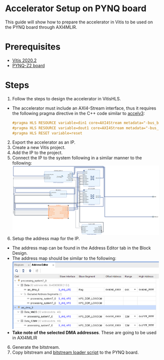 # Accelerator Setup on PYNQ board

This guide will show how to prepare the accelerator in Vitis to be used on the PYNQ board through AXI4MLIR. 

# Prerequisites

- [Vitis 2020.2](https://www.xilinx.com/support/download/index.html/content/xilinx/en/downloadNav/vitis/2020-2.html)
- [PYNQ-Z2 board](https://www.tul.com.tw/productspynq-z2.html)

# Steps

1. Follow the steps to design the accelerator in VitisHLS.
  - The accelerator must include an AXI4-Stream interface, thus it requires the following pragma directive in the C++ code similar to [accelv3](https://github.com/AXI4MLIR/llvm-project/blob/f2172866a5c47516dd4f4b823c7a75c96821f6f7/mlir/include/mlir/ExecutionEngine/axi/accelerators/mm_4x4_v3/accelerator.sc.h#L116):
    ```c++
    #pragma HLS RESOURCE variable=din1 core=AXI4Stream metadata="-bus_bundle S_AXIS_DATA1" port_map={{din1_0 TDATA} {din1_1 TLAST}}
    #pragma HLS RESOURCE variable=dout1 core=AXI4Stream metadata="-bus_bundle M_AXIS_DATA1" port_map={{dout1_0 TDATA} {dout1_1 TLAST}}
    #pragma HLS RESET variable=reset
    ```
2. Export the accelerator as an IP.
3. Create a new Vitis project.
4. Add the IP to the project.
5. Connect the IP to the system following in a similar manner to the following:
  ![IP Integrator Diagram](res/ip-integrator-diagram.png)
6. Setup the address map for the IP.
  - The address map can be found in the Address Editor tab in the Block Design.
  - The address map should be similar to the following:
  ![Address Map](res/address-map.png)
  - **Take note of the selected DMA addresses**. These are going to be used in AXI4MLIR
6. Generate the bitstream.
8. Copy bitstream and [bitstream loader script](../experiments/ex1/ex1_pynq/load_bitstream.py) to the PYNQ board.